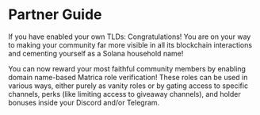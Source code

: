 # Partner Guide

If you have enabled your own TLDs: Congratulations! You are on your way to making your community far more visible in all its blockchain interactions and cementing yourself as a Solana household name!

You can now reward your most faithful community members by enabling domain name-based Matrica role verification! These roles can be used in various ways, either purely as vanity roles or by gating access to specific channels, perks (like limiting access to giveaway channels), and holder bonuses inside your Discord and/or Telegram.
